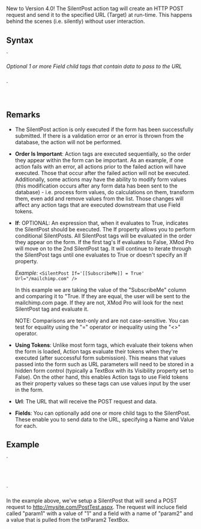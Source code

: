 # <SilentPost>

<a name="top" xmlns="http://www.w3.org/1999/xhtml"></a>



New to Version 4.0! The SilentPost action tag will create an HTTP POST request and send it to the specified URL (Target) at run-time. This happens behind the scenes (i.e. silently) without user interaction.

<a name="syntax" xmlns="http://www.w3.org/1999/xhtml"></a>

## Syntax

<div xmlns="http://www.w3.org/1999/xhtml">`<SilentPost`  
` If="_expression_"`  
  ` Url="_URL that should receive the POST request_">  

_Optional 1 or more Field child tags that contain data to pass to the URL_  
  <Field Name="_string_" Value="_string_" />  

</SilentPost>`</div>

 

## Remarks

*   The SilentPost action is only executed if the form has been successfully submitted. If there is a validation error or an error is thrown from the database, the action will not be performed.  

*   **Order Is Important**: Action tags are executed sequentially, so the order they appear within the form can be important. As an example, if one action fails with an error, all actions prior to the failed action will have executed. Those that occur after the failed action will not be executed. Additionally, some actions may have the ability to modify form values (this modification occurs after any form data has been sent to the database) - i.e. process form values, do calculations on them, transform them, even add and remove values from the list. Those changes will affect any action tags that are executed downstream that use Field tokens.  

*   **If**: OPTIONAL: An expression that, when it evaluates to True, indicates the SilentPost should be executed. The If property allows you to perform conditional SilentPosts. All SilentPost tags will be evaluated in the order they appear on the form. If the first tag's If evaluates to False, XMod Pro will move on to the 2nd SilentPost tag. It will continue to iterate through the SilentPost tags until one evaluates to True or doesn't specify an If property.  

    _Example:_ `<SilentPost If='[[SubscribeMe]] = True' Url="/mailchimp.com" />`  

    In this example we are taking the value of the "SubscribeMe" column and comparing it to "True. If they are equal, the user will be sent to the mailchimp.com page. If they are not, XMod Pro will look for the next SilentPost tag and evaluate it.  

    NOTE: Comparisons are text-only and are not case-sensitive. You can test for equality using the "=" operator or inequality using the "<>" operator.

*   **Using Tokens**: Unlike most form tags, which evaluate their tokens when the form is loaded, Action tags evaluate their tokens when they're executed (after successful form submission). This means that values passed into the form such as URL parameters will need to be stored in a hidden form control (typically a TextBox with its Visibility property set to False). On the other hand, this enables Action tags to use Field tokens as their property values so these tags can use values input by the user in the form.  

*   **Url**: The URL that will receive the POST request and data.  

*   **Fields**: You can optionally add one or more <Field> child tags to the SilentPost. These enable you to send data to the URL, specifying a Name and Value for each.  



## Example

<div xmlns="http://www.w3.org/1999/xhtml">`<AddForm>  
<span style="color: #ff0000;"><SilentPost Url="http://mysite.com/PostTest.aspx" If='[[P2=5]]'></span>  
<span style="color: #ff0000;">    <Field Name="param1" Value="1" /></span>  
<span style="color: #ff0000;">    <Field Name="param2" Value='[[P2]]' /></span>  
<span style="color: #ff0000;">  </SilentPost></span>  

  <TextBox Id="txtParam2" DataField="P2" DataType="String"></TextBox><br />  

  <AddButton Text="Add" /> &nbsp;<CancelButton Text="Cancel" />  
</AddForm>`</div>

In the example above, we've setup a SilentPost that will send a POST request to http://mysite.com/PostTest.aspx. The request will incluce field called "param1" with a value of "1" and a field with a name of "param2" and a value that is pulled from the txtParam2 TextBox.

